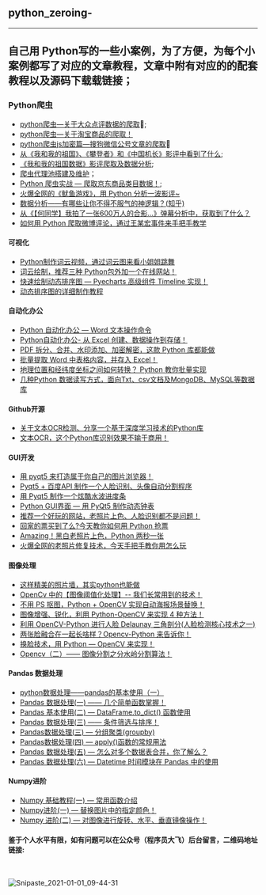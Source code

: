 
## python_zeroing-
-----

自己用 Python写的一些小案例，为了方便，为每个小案例都写了对应的文章教程，文章中附有对应的的配套教程以及源码下载载链接；
---
### Python爬虫

*  [python爬虫—关于大众点评数据的爬取](https://blog.csdn.net/weixin_42512684/article/details/86775357):dango:;
*  [python爬虫—关于淘宝商品的爬取！](https://mp.weixin.qq.com/s/C7JnAWwKnblPyFvJL6ZFRA)
* [python爬虫js加密篇—搜狗微信公号文章的爬取](https://blog.csdn.net/weixin_42512684/article/details/100169550):page_facing_up:
* [从《我和我的祖国》、《攀登者》和《中国机长》影评中看到了什么](https://github.com/Largefreedom/python_zeroing-/tree/master/maoyan_crawl);
* [《我和我的祖国数据》影评爬取及数据分析](https://mp.weixin.qq.com/s/Kz5O7zNm_ONx5M3I5aCTbQ);
* [爬虫代理池搭建及维护](https://github.com/Largefreedom/python_zeroing-/tree/master/proxy_pool)；
* [Python 爬虫实战 — 爬取京东商品类目数据！](https://mp.weixin.qq.com/s/Nc-DJxcWcNgYa6gXg7PFDQ);
* [火爆全网的《鱿鱼游戏》，用 Python 分析一波影评~](https://mp.weixin.qq.com/s/U2JZZMJmASVahQ2Ro1DP1A)
* [数据分析——有哪些让你不得不服气的神逻辑？(知乎)](https://mp.weixin.qq.com/s/RWVW4biotwElZSAnp6KXEg)
* [从《【何同学】我拍了一张600万人的合影...》弹幕分析中，获取到了什么？](https://mp.weixin.qq.com/s/QgeYx1Zu-GMMLhFcWBiIvA)
* [如何用 Python 爬取微博评论，通过王某宏事件来手把手教学](https://mp.weixin.qq.com/s/De7qwA9IgrW2P2zBmuNIcQ)

#### 可视化

* [Python制作词云视频，通过词云图来看小姐姐跳舞](https://mp.weixin.qq.com/s/Wfglh05SP34EejRSrrRlaw)
* [词云绘制，推荐三种 Python包外加一个在线网站！](https://mp.weixin.qq.com/s/nGKWNZqkqo2eW3Lmdn_Ztw)
* [快速绘制动态排序图 — Pyecharts 高级组件 Timeline 实现！](https://mp.weixin.qq.com/s/O3R8cI_uWtUne4iXPWCb7Q)
* [动态排序图的详细制作教程](https://mp.weixin.qq.com/s/kzAKhpbB3hoqk8DzllTSZw)

#### 自动化办公
* [Python 自动化办公 — Word 文本操作命令](https://mp.weixin.qq.com/s/GxF-lc_ykM8ui-xQqlJebA)
* [Python自动化办公- 从 Excel 创建、数据操作到存储！](https://mp.weixin.qq.com/s/pBOzFXw2qDhn6WD3yF5LeA)
* [PDF 拆分、合并、水印添加、加密解密，这款 Python 库都能做](https://mp.weixin.qq.com/s/0AdM4tlSO4z_-XTpESk1tw)
* [批量提取 Word 中表格内容，并存入 Excel！](https://mp.weixin.qq.com/s/TErZvFXgiEgnAC6igEuBYQ)
* [地理位置和经纬度坐标之间如何转换？ Python 教你批量实现](https://mp.weixin.qq.com/s/vMTlBqxsBGvkjibEntnzyw)
* [几种Python 数据读写方式，面向Txt、csv文档及MongoDB、MySQL等数据库](https://mp.weixin.qq.com/s/m_lb-wu48tsNbpdbWTitYg)

#### Github开源

* [关于文本OCR检测、分享一个基于深度学习技术的Python库](https://mp.weixin.qq.com/s/4UkC43EMBNjvwj__fPIY0g)
* [文本OCR，这个Python库识别效果不输于商用！](https://mp.weixin.qq.com/s/czngLHCapJRBZ93cgE1ISg)


#### GUI开发
* [用 pyqt5 来打造属于你自己的图片浏览器！](https://mp.weixin.qq.com/s/99MqLwdcSX6pk_ArvN-zYQ)
* [Pyqt5 + 百度API 制作一个人脸识别、头像自动分割程序](https://mp.weixin.qq.com/s/_dqKoyuOaX1x4VQBcGQkAg)
* [用 Pyqt5 制作一个炫酷水波进度条](https://mp.weixin.qq.com/s/U20-hE10_4wJIKgDNojF1A)
* [Python GUI界面 — 用 PyQt5 制作动态钟表](https://mp.weixin.qq.com/s/ZuGSsWtMzW7DXSF4F-93dQ)
* [推荐一个好玩的网站，老照片上色、人脸识别都不是问题！](https://mp.weixin.qq.com/s/iQbcFiIW-Any7JrIgpJ4gA)
* [回家的票买到了么?今天教你如何用 Python 抢票](https://mp.weixin.qq.com/s/KlCvvd6Ed7OwDOidtbjiWQ)
* [Amazing！黑白老照片上色，Python 两秒一张](https://mp.weixin.qq.com/s/yfXfBRH1qbi0y9zH-wGn5A)
* [火爆全网的老照片修复技术，今天手把手教你用怎么玩](https://mp.weixin.qq.com/s/tUvKrDqebCQFIZi2_aQPCQ)

#### 图像处理

* [这样精美的照片墙，其实python也能做](https://mp.weixin.qq.com/s/xcCCs_GpCVNCJDdU0Rb6oA)
* [OpenCv 中的【图像阈值化处理】-- 我们长常用到的技术！](https://mp.weixin.qq.com/s/tBEri6fZMVASwKRLIq0A8w)
* [不用 PS 抠图，Python + OpenCV 实现自动海报场景替换！](https://mp.weixin.qq.com/s/sFLmAv5GpR0QPzIPusDW4Q)
* [图像增强、锐化，利用 Python-OpenCV 来实现 4 种方法！](https://mp.weixin.qq.com/s/4oZd1K06P90rYxiDf_Q52Q)
* [利用 OpenCV-Python 进行人脸 Delaunay 三角剖分(人脸检测核心技术之一)](https://mp.weixin.qq.com/s/eYo-P7ZZtZ6q7fxr6mFkGQ)
* [两张脸融合在一起长啥样？Opencv-Python 来告诉你！](https://mp.weixin.qq.com/s/FEwG7GFHMNEkvfSU8ATSVA)
* [换脸技术，用 Python — OpenCV 来实现！](https://mp.weixin.qq.com/s/G6m41_L8ZX-i66-CLZRToA)
* [Opencv（二）—— 图像分割之分水岭分割算法！](https://mp.weixin.qq.com/s/WG1ld6S0bODKApJyQJOpLQ)



#### Pandas 数据处理

* [python数据处理——pandas的基本使用（一）](https://mp.weixin.qq.com/s/-jwjzt5lXHecAGTqcnEUlw)
* [Pandas 数据处理(一) —— 几个简单函数掌握！](https://mp.weixin.qq.com/s/akfhB0ZkMnxGMvTWhOjMmQ)
* [Pandas 基本使用(二) — DataFrame.to_dict() 函数使用](https://mp.weixin.qq.com/s/2OZBZJZNYXZe-xGY0Bz5Ug)
* [Pandas 数据处理(三) —— 条件筛选与排序！](https://mp.weixin.qq.com/s/FR169Qi8jcwoRWlag6RrcA)
* [Pandas数据处理(三) — 分组聚类(groupby)](https://mp.weixin.qq.com/s/oqZfXhb7A0UYc1d31Faa0g)
* [Pandas数据处理(四) — apply()函数的常规用法](https://mp.weixin.qq.com/s/HqdAw5S9sPfFLd9qk1ptyQ)
* [Pandas 数据处理(五) — 怎么对多个数据表合并，你了解么？](https://mp.weixin.qq.com/s/33OWaXbOnkX7DsZ6PWdadw)
* [Pandas 数据处理(六) — Datetime 时间模块在 Pandas 中的使用](https://mp.weixin.qq.com/s/-UbfQNFN3o5puFmVD2iiBg)

#### Numpy进阶
* [Numpy 基础教程(一) — 常用函数介绍](https://mp.weixin.qq.com/s/llVQsy-7_CLEIVfatA0A9A)
* [Numpy进阶(一) — 替换图片中的指定颜色！](https://mp.weixin.qq.com/s/YvjCVzFc2uAWbGI8EwuheA)
* [Numpy 进阶(二) — 对图像进行旋转、水平、垂直镜像操作！](https://mp.weixin.qq.com/s/nW-pCsG_eovBhfjhrpJl4w)




#### 鉴于个人水平有限，如有问题可以在公众号（程序员大飞）后台留言，二维码地址链接: 
<br>

![Snipaste_2021-01-01_09-44-31](https://images.zeroingpython.top//img/扫码_搜索联合传播样式-标准色版.png)



